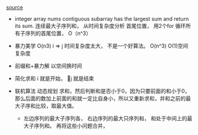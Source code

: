 [source](https://github.com/azl397985856/leetcode/blob/master/problems/53.maximum-sum-subarray-cn.md)

- integer array nums  contiguous subarray  has the largest sum and return its sum. 
  连续最大子序列和， 从时间复杂度分析
  首尾位置， 用2个for 循环所有子序列的首尾位置， O（n^3）

- 暴力美学  O(n3)
  i => j 时间复杂度太大， 不是一个好算法。
  O(n^3) 
  O(1)空间复杂度

- 前缀和+暴力解
  以空间换时间

- 简化求和
  i 就是开始， j 就是结束  

- 联机算法 动态规划
  求和，然后判断和是否小于0，因为只要前面的和小于0，那么后面的数加上前面的和就一定比自身小，所以又重新求和，并和之前的最大子序和比较，取最大值。
  

  - 左边序列的最大子序列各， 右边序列的最大只序列和， 和处于中间上的最大子序列和。 
  再将这些小问题合并， 